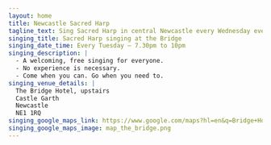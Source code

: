 ```yaml
---
layout: home
title: Newcastle Sacred Harp
tagline_text: Sing Sacred Harp in central Newcastle every Wednesday evening.
singing_title: Sacred Harp singing at the Bridge
singing_date_time: Every Tuesday – 7.30pm to 10pm
singing_description: |
  - A welcoming, free singing for everyone.
  - No experience is necessary.
  - Come when you can. Go when you need to.
singing_venue_details: |
  The Bridge Hotel, upstairs
  Castle Garth
  Newcastle
  NE1 1RQ
singing_google_maps_link: https://www.google.com/maps?hl=en&q=Bridge+Hotel,+Castle+Square,+Newcastle+upon+Tyne+NE1+1RQ,+UK
singing_google_maps_image: map_the_bridge.png
---
```

